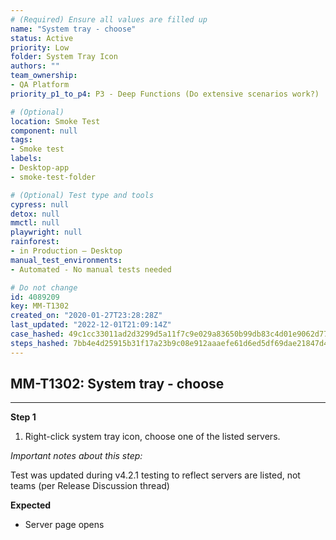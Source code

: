 ```yaml
---
# (Required) Ensure all values are filled up
name: "System tray - choose"
status: Active
priority: Low
folder: System Tray Icon
authors: ""
team_ownership: 
- QA Platform
priority_p1_to_p4: P3 - Deep Functions (Do extensive scenarios work?)

# (Optional)
location: Smoke Test
component: null
tags: 
- Smoke test
labels: 
- Desktop-app
- smoke-test-folder

# (Optional) Test type and tools
cypress: null
detox: null
mmctl: null
playwright: null
rainforest: 
- in Production — Desktop
manual_test_environments: 
- Automated - No manual tests needed

# Do not change
id: 4089209
key: MM-T1302
created_on: "2020-01-27T23:28:28Z"
last_updated: "2022-12-01T21:09:14Z"
case_hashed: 49c1cc33011ad2d3299d5a11f7c9e029a83650b99db83c4d01e9062d7766c9ec4a307d0ffb41904c3b3096cd0a396bf8
steps_hashed: 7bb4e4d25915b31f17a23b9c08e912aaaefe61d6ed5df69dae21847d4e1ab534c25322eb705f482680bb0e9f030a991f
---
```


<!-- (Auto-generated) Based on frontmatter's "key" and "name" -->

## MM-T1302: System tray - choose

---

**Step 1**

1. Right-click system tray icon, choose one of the listed servers.

_Important notes about this step:_

Test was updated during v4.2.1 testing to reflect servers are listed, not teams (per Release Discussion thread)

**Expected**

- Server page opens
